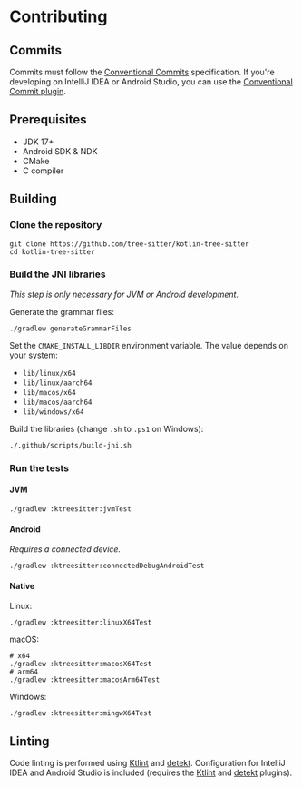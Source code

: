# Contributing

## Commits

Commits must follow the [Conventional Commits] specification.
If you're developing on IntelliJ IDEA or Android Studio,
you can use the [Conventional Commit plugin].

[Conventional Commits]: https://www.conventionalcommits.org/en/v1.0.0/
[Conventional Commit plugin]: https://plugins.jetbrains.com/plugin/13389-conventional-commit

## Prerequisites

- JDK 17+
- Android SDK & NDK
- CMake
- C compiler

## Building

### Clone the repository

```shell
git clone https://github.com/tree-sitter/kotlin-tree-sitter
cd kotlin-tree-sitter
```

### Build the JNI libraries

*This step is only necessary for JVM or Android development.*

Generate the grammar files:

```shell
./gradlew generateGrammarFiles
```

Set the `CMAKE_INSTALL_LIBDIR` environment variable.
The value depends on your system:

- `lib/linux/x64`
- `lib/linux/aarch64`
- `lib/macos/x64`
- `lib/macos/aarch64`
- `lib/windows/x64`

Build the libraries (change `.sh` to `.ps1` on Windows):

```shell
./.github/scripts/build-jni.sh
```

### Run the tests

#### JVM

```shell
./gradlew :ktreesitter:jvmTest
```

#### Android

*Requires a connected device.*

```shell
./gradlew :ktreesitter:connectedDebugAndroidTest
```

#### Native

Linux:

```shell
./gradlew :ktreesitter:linuxX64Test
```

macOS:

```shell
# x64
./gradlew :ktreesitter:macosX64Test
# arm64
./gradlew :ktreesitter:macosArm64Test
```

Windows:

```shell
./gradlew :ktreesitter:mingwX64Test
```

## Linting

Code linting is performed using [Ktlint] and [detekt].
Configuration for IntelliJ IDEA and Android Studio is included
(requires the [Ktlint][Ktlint plugin] and [detekt][detekt plugin] plugins).

[Ktlint]: https://pinterest.github.io/ktlint/latest/
[detekt]: https://detekt.dev/
[Ktlint plugin]: https://plugins.jetbrains.com/plugin/15057-ktlint
[detekt plugin]: https://plugins.jetbrains.com/plugin/10761-detekt

